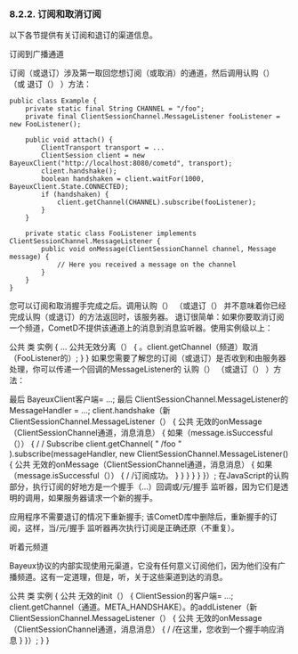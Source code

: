 ### 8.2.2. 订阅和取消订阅
以下各节提供有关订阅和退订的渠道信息。

订阅到广播通道

订阅（或退订）涉及第一取回您想订阅（或取消）的通道，然后调用认购（） （或 退订（） ）方法：

    public class Example {
        private static final String CHANNEL = "/foo";
        private final ClientSessionChannel.MessageListener fooListener = new FooListener();

        public void attach() {
            ClientTransport transport = ...
            ClientSession client = new BayeuxClient("http://localhost:8080/cometd", transport);
            client.handshake();
            boolean handshaken = client.waitFor(1000, BayeuxClient.State.CONNECTED);
            if (handshaken) {
                client.getChannel(CHANNEL).subscribe(fooListener);
            }
        }
    
        private static class FooListener implements ClientSessionChannel.MessageListener {
            public void onMessage(ClientSessionChannel channel, Message message) {
                // Here you received a message on the channel
            }
        }
    }

您可以订阅和取消握手完成之后。调用认购（） （或退订（） 并不意味着你已经完成认购（或退订）的方法返回时，该服务器。
退订很简单：如果你要取消订阅一个频道，CometD不提供该通道上的消息到消息监听器。使用实例级以上：

公共 类 实例
{
    ...
    公共无效分离（）
    {
        。client.getChannel（频道）取消（FooListener的）;
    }
}
如果您需要了解您的订阅（或退订）是否收到和由服务器处理，你可以传递一个回调的MessageListener的 认购（） （或退订（） ）方法：

最后 BayeuxClient客户端= ...;
 最后 ClientSessionChannel.MessageListener的MessageHandler = ...;
client.handshake（新 ClientSessionChannel.MessageListener（）
{
    公共 无效的onMessage（ClientSessionChannel通道，消息消息）
    {
        如果（message.isSuccessful（））
        {
            / / Subscribe 
            client.getChannel( " /foo " ).subscribe(messageHandler, new ClientSessionChannel.MessageListener()
            {
                公共 无效的onMessage（ClientSessionChannel通道，消息消息）
                {
                    如果（message.isSuccessful（））
                    {
                        / /订阅成功。
                    }
                }
            }
        }
    }
}）;
在JavaScript的认购部分，执行订阅的好地方是一个握手（...）回调或/元/握手 监听器，因为它们是透明的调用，如果服务器请求一个新的握手。

应用程序不需要退订的情况下重新握手; 该CometD库中删除后，重新握手的订阅，这样，当/元/握手 监听器再次执行订阅是正确还原（不重复）。

听着元频道

Bayeux协议的内部实现使用元渠道，它没有任何意义订阅他们，因为他们没有广播频道。这有一定道理，但是，听，关于这些渠道到达的消息。

公共 类 实例
{
    公共 无效的init（）
    {
        ClientSession的客户端= ...;
        client.getChannel（通道。META_HANDSHAKE）。的addListener（新 ClientSessionChannel.MessageListener（）
        {
            公共 无效的onMessage（ClientSessionChannel通道，消息消息）
            {
                / /在这里，您收到一个握手响应消息
            }
        }）;
    }
}
